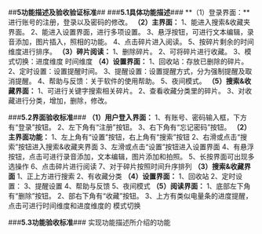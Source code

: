 ##**5功能描述及验收验证标准**##
###**5.1具体功能描述**###
**（1）登录界面：**进行账号的注册，登录以及密码的修改。
**（2）主界面：**
1、能进入搜索&收藏夹界面。
		2、能进入设置界面，进行多项设置。
		3、悬浮按钮，可进行文本编辑，录音添加，图片插入，照相的功能。
		4、点击碎片进入阅读。
5、按碎片剩余的时间维度进行排序。
**（3）碎片阅读：**
1、删除碎片。
2、可将碎片进行收藏。
		3、模式切换：进度维度
		     		   时间维度
**（4）设置界面：**
		1、回收站：存放已删除的碎片。
		2、定时设置：设置提醒时间。
		3、提醒设置：设置提醒方式，分为强制提醒及取消提醒。
		4、帮助与反馈：关于软件的使用帮助。
 		5、夜间模式。
**（5）搜索&收藏界面：**
		1、可进行关键字搜索相关碎片。
		2、查看收藏分类里的碎片。
		3、对收藏进行分类，增加，删除，修改。

###**5.2界面验收标准**###
**（1）用户登入界面：**
	  	1、有账号、密码输入框，下方有“登录”按钮。
		2、左下角有“注册”按钮。
		3、右下角有“忘记密码”按钮。
**（2）主界面功能：**
1、左上角有“设置”按钮，右上角有“搜索”按钮
2、右滑或点击“搜索”按钮进入搜索&收藏夹界面
3、左滑或点击“设置”按钮进入设置界面
4、有悬浮按钮，点击可进行录音添加，文本编辑，图片添加和拍照。
5、长按界面可出现多选操作
6、点击碎片进行阅读
7、对于碎片按照时间升序排列
**（3）搜索&收藏界面**
1、正上方进行搜索
2、有收藏分类
**（4）设置界面：**
1、回收站
2、定时设置：
3、提醒设置
4、帮助与反馈
5、夜间模式
**（5）阅读界面：**
1、底部左下角有“删除”按钮。
2、部右下角有“收藏”按钮。
3、上方有类似电量条的进度提醒，点击可进行时间维度和进度维度的	   模式切换

###**5.3功能验收标准**###
实现功能描述所介绍的功能




